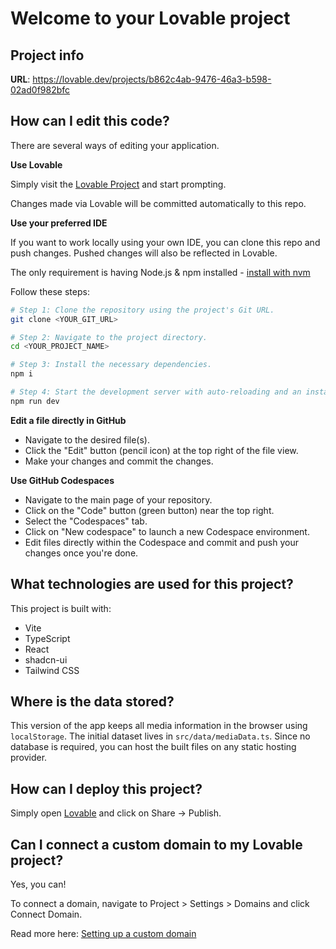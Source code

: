 # Welcome to your Lovable project

## Project info

**URL**: https://lovable.dev/projects/b862c4ab-9476-46a3-b598-02ad0f982bfc

## How can I edit this code?

There are several ways of editing your application.

**Use Lovable**

Simply visit the [Lovable Project](https://lovable.dev/projects/b862c4ab-9476-46a3-b598-02ad0f982bfc) and start prompting.

Changes made via Lovable will be committed automatically to this repo.

**Use your preferred IDE**

If you want to work locally using your own IDE, you can clone this repo and push changes. Pushed changes will also be reflected in Lovable.

The only requirement is having Node.js & npm installed - [install with nvm](https://github.com/nvm-sh/nvm#installing-and-updating)

Follow these steps:

```sh
# Step 1: Clone the repository using the project's Git URL.
git clone <YOUR_GIT_URL>

# Step 2: Navigate to the project directory.
cd <YOUR_PROJECT_NAME>

# Step 3: Install the necessary dependencies.
npm i

# Step 4: Start the development server with auto-reloading and an instant preview.
npm run dev
```

**Edit a file directly in GitHub**

- Navigate to the desired file(s).
- Click the "Edit" button (pencil icon) at the top right of the file view.
- Make your changes and commit the changes.

**Use GitHub Codespaces**

- Navigate to the main page of your repository.
- Click on the "Code" button (green button) near the top right.
- Select the "Codespaces" tab.
- Click on "New codespace" to launch a new Codespace environment.
- Edit files directly within the Codespace and commit and push your changes once you're done.

## What technologies are used for this project?

This project is built with:

- Vite
- TypeScript
- React
- shadcn-ui
- Tailwind CSS

## Where is the data stored?

This version of the app keeps all media information in the browser using
`localStorage`. The initial dataset lives in `src/data/mediaData.ts`. Since no
database is required, you can host the built files on any static hosting
provider.

## How can I deploy this project?

Simply open [Lovable](https://lovable.dev/projects/b862c4ab-9476-46a3-b598-02ad0f982bfc) and click on Share -> Publish.

## Can I connect a custom domain to my Lovable project?

Yes, you can!

To connect a domain, navigate to Project > Settings > Domains and click Connect Domain.

Read more here: [Setting up a custom domain](https://docs.lovable.dev/tips-tricks/custom-domain#step-by-step-guide)
